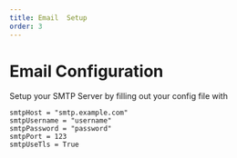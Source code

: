 ```yaml
---
title: Email  Setup
order: 3
---
```


Email Configuration
===================

Setup your SMTP Server by filling out your config file with
```
smtpHost = "smtp.example.com"
smtpUsername = "username"
smtpPassword = "password"
smtpPort = 123
smtpUseTls = True

```

